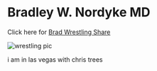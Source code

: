 # Bradley W. Nordyke MD

Click here for [Brad Wrestling Share](https://photos.app.goo.gl/7s2RxeMgWqV4mhoy7)  

![wrestling pic](https://user-images.githubusercontent.com/89944769/131750366-b4779d80-4a98-4283-abb7-52309c4f241b.JPG)

i am in las vegas with chris trees
